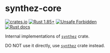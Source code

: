 synthez-core
============

[![crates.io](https://img.shields.io/crates/v/synthez-core.svg "crates.io")](https://crates.io/crates/synthez-core)
[![Rust 1.85+](https://img.shields.io/badge/rustc-1.85+-lightgray.svg "Rust 1.85+")](https://blog.rust-lang.org/2025/02/20/Rust-1.85.0.html)
[![Unsafe Forbidden](https://img.shields.io/badge/unsafe-forbidden-success.svg "Unsafe forbidden")](https://github.com/rust-secure-code/safety-dance)\
[![Rust docs](https://docs.rs/synthez-core/badge.svg "Rust docs")](https://docs.rs/synthez-core)

Internal implementations of [`synthez`] crate.

DO NOT use it directly, use [`synthez`] crate instead.




[`synthez`]: https://docs.rs/synthez
